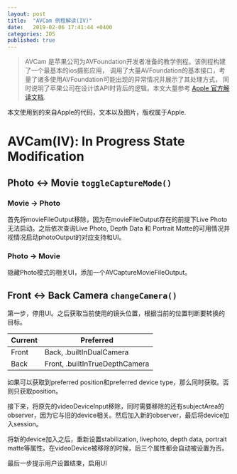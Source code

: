 ```yaml
---
layout: post
title:  "AVCam 例程解读(IV)"
date:   2019-02-06 17:41:44 +0400
categories: IOS
published: true
---
```


>AVCam 是苹果公司为AVFoundation开发者准备的教学例程。该例程构建了一个最基本的ios摄影应用，
调用了大量AVFoundation的基本接口，考量了诸多使用AVFoundation可能出现的异常情况并展示了其处理方式，
同时说明了苹果公司在设计该API时背后的逻辑。本文大量参考
[Apple 官方解读文档](https://developer.apple.com/documentation/avfoundation/cameras_and_media_capture/avcam_building_a_camera_app).

本文使用到的来自Apple的代码，文本以及图片，版权属于Apple.

# AVCam(IV): In Progress State Modification

## Photo <-> Movie `toggleCaptureMode()`
### Movie -> Photo
首先将movieFileOutput移除，因为在movieFileOutput存在的前提下Live Photo无法启动。之后依次查询Live Photo, Depth Data 和 Portrait Matte的可用情况并视情况启动photoOutput的对应支持和UI。

### Photo -> Movie
隐藏Photo模式的相关UI，添加一个AVCaptureMovieFileOutput。

## Front <-> Back Camera `changeCamera()`
第一步，停用UI。之后获取当前使用的镜头位置，根据当前的位置判断要转换的目标。

|Current|Preferred|
|--|--|
|Front|Back, .builtInDualCamera|
|Back|Front, .builtInTrueDepthCamera|

如果可以获取到preferred position和preferred device type，那么同时获取。否则只获取position。

接下来，将原先的videoDeviceInput移除，同时需要移除的还有subjectArea的observer，因为它与旧的device相关。然后加入新的observer，最后将device加入session。

将新的device加入之后，重新设置stabilization, livephoto, depth data, portrait matte等属性。在videoDevice被移除的时候，后三个属性都会自动被设置为否。

最后一步提示用户设置结束，启用UI
